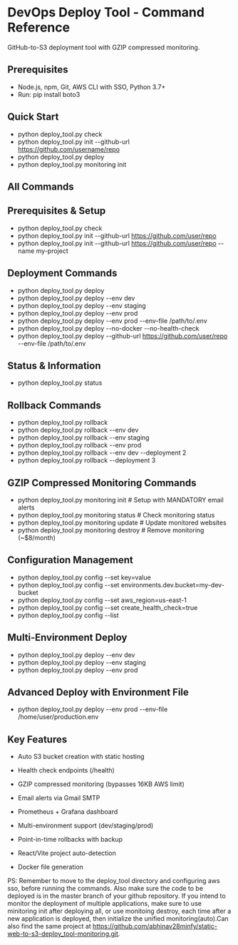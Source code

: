 # DevOps Deploy Tool - Command Reference


GitHub-to-S3 deployment tool with GZIP compressed monitoring.

## Prerequisites
- Node.js, npm, Git, AWS CLI with SSO, Python 3.7+
- Run: pip install boto3


## Quick Start
- python deploy_tool.py check
- python deploy_tool.py init --github-url https://github.com/username/repo
- python deploy_tool.py deploy
- python deploy_tool.py monitoring init


## All Commands


## Prerequisites & Setup
- python deploy_tool.py check
- python deploy_tool.py init --github-url https://github.com/user/repo
- python deploy_tool.py init --github-url https://github.com/user/repo --name my-project

## Deployment Commands
- python deploy_tool.py deploy
- python deploy_tool.py deploy --env dev
- python deploy_tool.py deploy --env staging
- python deploy_tool.py deploy --env prod
- python deploy_tool.py deploy --env prod --env-file /path/to/.env
- python deploy_tool.py deploy --no-docker --no-health-check
- python deploy_tool.py deploy --github-url https://github.com/user/repo --env-file /path/to/.env

## Status & Information
- python deploy_tool.py status

## Rollback Commands
- python deploy_tool.py rollback
- python deploy_tool.py rollback --env dev
- python deploy_tool.py rollback --env staging
- python deploy_tool.py rollback --env prod
- python deploy_tool.py rollback --env dev --deployment 2
- python deploy_tool.py rollback --deployment 3

## GZIP Compressed Monitoring Commands
- python deploy_tool.py monitoring init # Setup with MANDATORY email alerts
- python deploy_tool.py monitoring status # Check monitoring status
- python deploy_tool.py monitoring update # Update monitored websites
- python deploy_tool.py monitoring destroy # Remove monitoring (~$8/month)

## Configuration Management
- python deploy_tool.py config --set key=value
- python deploy_tool.py config --set environments.dev.bucket=my-dev-bucket
- python deploy_tool.py config --set aws_region=us-east-1
- python deploy_tool.py config --set create_health_check=true
- python deploy_tool.py config --list

## Multi-Environment Deploy
- python deploy_tool.py deploy --env dev
- python deploy_tool.py deploy --env staging
- python deploy_tool.py deploy --env prod

## Advanced Deploy with Environment File
- python deploy_tool.py deploy --env prod --env-file /home/user/production.env



## Key Features
- Auto S3 bucket creation with static hosting

- Health check endpoints (/health)

- GZIP compressed monitoring (bypasses 16KB AWS limit)

- Email alerts via Gmail SMTP

- Prometheus + Grafana dashboard

- Multi-environment support (dev/staging/prod)

- Point-in-time rollbacks with backup

- React/Vite project auto-detection

- Docker file generation


PS: Remember to move to the deploy_tool directory and configuring aws sso, before running the commands. Also make sure the code to be deployed is in the master branch of your github repository. If you intend to monitor the deployment of multiple applications, make sure to use minitoring init after deploying all, or use monitoing destroy, each time after a new application is deployed, then initialize the unified monitoring(auto).Can also find the same project at https://github.com/abhinav28minfy/static-web-to-s3-deploy_tool-monitoring.git.
 
